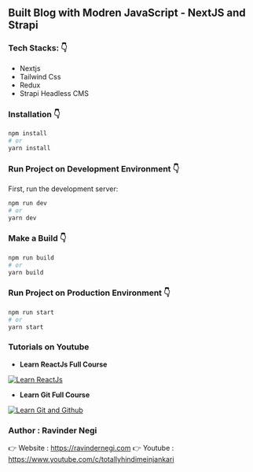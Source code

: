 ## Built Blog with Modren JavaScript - NextJS and Strapi

### Tech Stacks: 👇

- Nextjs
- Tailwind Css
- Redux
- Strapi Headless CMS

### Installation 👇

```bash
npm install
# or
yarn install
```

### Run Project on Development Environment 👇

First, run the development server:

```bash
npm run dev
# or
yarn dev
```

### Make a Build 👇

```bash
npm run build
# or
yarn build
```

### Run Project on Production Environment 👇

```bash
npm run start
# or
yarn start
```

### Tutorials on Youtube

- **Learn ReactJs Full Course**

[![Learn ReactJs](https://img.youtube.com/vi/wL8k4v8mutY/0.jpg)](https://www.youtube.com/playlist?list=PLIvjAQSG0vtwn_VuFiE9NubnKfQ0ymNjs)

- **Learn Git Full Course**

[![Learn Git and Github](https://img.youtube.com/vi/DnPy_o8LlTk/0.jpg)](https://www.youtube.com/playlist?list=PLIvjAQSG0vtyDkUfKcPcs-oeH7kU6OZQ4)

### Author : Ravinder Negi

👉 Website : https://ravindernegi.com
👉 Youtube : https://www.youtube.com/c/totallyhindimeinjankari
